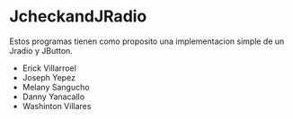 # JcheckandJRadio

Estos programas tienen como proposito una implementacion simple de un Jradio y JButton.

- Erick Villarroel
- Joseph Yepez
- Melany Sangucho
- Danny Yanacallo
- Washinton Villares
